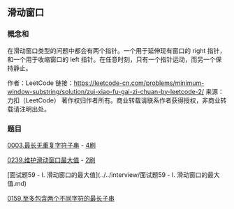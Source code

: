 ## 滑动窗口

### 概念和

在滑动窗口类型的问题中都会有两个指针。一个用于延伸现有窗口的 right 指针，和一个用于收缩窗口的 left 指针。在任意时刻，只有一个指针运动，而另一个保持静止。

作者：LeetCode
链接：https://leetcode-cn.com/problems/minimum-window-substring/solution/zui-xiao-fu-gai-zi-chuan-by-leetcode-2/
来源：力扣（LeetCode）
著作权归作者所有。商业转载请联系作者获得授权，非商业转载请注明出处。

### 题目

[0003.最长无重复字符子串](0003.最长无重复字符子串.md) - [4刷](qu0003/solu/Solution.java)

[0239.维护滑动窗口最大值](0239.维护滑动窗口最大值.md) - [2刷](qu0239/solu/Solution.java)

[面试题59 - I. 滑动窗口的最大值](../../interview/面试题59 - I. 滑动窗口的最大值.md)

[0159.至多包含两个不同字符的最长子串](0159.至多包含两个不同字符的最长子串.md)